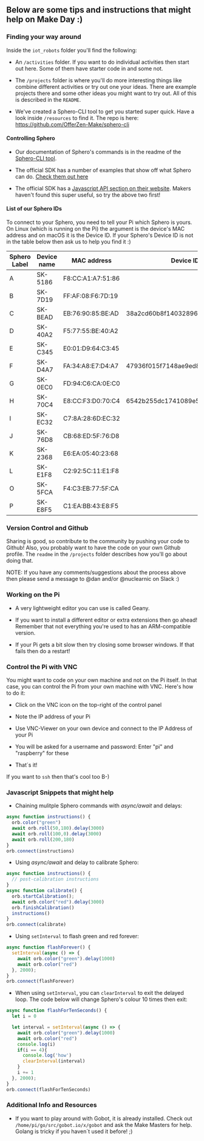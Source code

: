 ## Below are some tips and instructions that might help on Make Day :)

### Finding your way around

Inside the `iot_robots` folder you'll find the following:

* An `/activities` folder. If you want to do individual activities then start out here. Some of them have starter code in and some not.

* The `/projects` folder is where you'll do more interesting things like combine different activities or try out one your ideas. There are example projects there and some other ideas you might want to try out. All of this is described in the `README`.

* We've created a Sphero-CLI tool to get you started super quick. Have a look inside `/resources` to find it. The repo is here:
https://github.com/OfferZen-Make/sphero-cli

#### Controlling Sphero

* Our documentation of Sphero's commands is in the readme of the [Sphero-CLI tool](https://github.com/OfferZen-Make/sphero-cli).

* The official SDK has a number of examples that show off what Sphero can do. [Check them out here](https://github.com/orbotix/sphero.js/tree/master/examples)

* The official SDK has a [Javascript API section on their website](https://sdk.sphero.com/community-apis/javascript-sdk/). Makers haven't found this super useful, so try the above two first!

#### List of our Sphero IDs

To connect to your Sphero, you need to tell your Pi which Sphero is yours. On Linux (which is running on the Pi) the argument is the device's MAC address and on macOS it is the Device ID. If your Sphero's Device ID is not in the table below then ask us to help you find it :)


| Sphero Label | Device name	  | MAC address       | Device ID                        |
| -------------| -------------- | ----------------- | -------------------------------- |
| A            | SK-5186        | F8:CC:A1:A7:51:86	| |
| B            | SK-7D19        | FF:AF:08:F6:7D:19	| |
| C            | SK-BEAD        | EB:76:90:85:BE:AD	| 38a2cd60b8f14032896de2c9739d5ffe |
| D            | SK-40A2        | F5:77:55:BE:40:A2	| |
| E            | SK-C345        | E0:01:D9:64:C3:45	| |
| F            | SK-D4A7        | FA:34:A8:E7:D4:A7	| 47936f015f7148ae9ed81ef2a08f91b4 |
| G            | SK-0EC0        | FD:94:C6:CA:0E:C0	| |
| H            | SK-70C4        | E8:CC:F3:D0:70:C4	| 6542b255dc1741089e5fa58752f67fea |
| I            | SK-EC32        | C7:8A:28:6D:EC:32	| |
| J            | SK-76D8        | CB:68:ED:5F:76:D8	| |
| K            | SK-2368        | E6:EA:05:40:23:68	| |
| L            | SK-E1F8        | C2:92:5C:11:E1:F8	| |
| O            | SK-5FCA        | F4:C3:EB:77:5F:CA	| |
| P            | SK-E8F5        | C1:EA:BB:43:E8:F5 | |

<!-- | M            | SK-E1F8        | C2:92:5C:11:E1:F8	| 5cb4cdd41c1b4b0b8b5b0c185458b31b | -->

### Version Control and Github

Sharing is good, so contribute to the community by pushing your code to Github! Also, you probably want to have the code on your own Github profile. The `readme` in the `/projects` folder describes how you'll go about doing that.

NOTE: If you have any comments/suggestions about the process above then please send a message to @dan and/or @nuclearnic on Slack :)

### Working on the Pi

* A very lightweight editor you can use is called Geany.

* If you want to install a different editor or extra extensions then go ahead! Remember that not everything you're used to has an ARM-compatible version.

* If your Pi gets a bit slow then try closing some browser windows. If that fails then do a restart!


### Control the Pi with VNC

You might want to code on your own machine and not on the Pi itself. In that case, you can control the Pi from your own machine with VNC. Here's how to do it:

* Click on the VNC icon on the top-right of the control panel

* Note the IP address of your Pi

* Use VNC-Viewer on your own device and connect to the IP Address of your Pi

* You will be asked for a username and password: Enter "pi" and "raspberry" for these

* That´s it!

If you want to `ssh` then that's cool too B-)


### Javascript Snippets that might help

* Chaining mulitple Sphero commands with <i>async/await</i> and delays:

```javascript
async function instructions() {
  orb.color("green")
  await orb.roll(50,180).delay(3000)
  await orb.roll(100,0).delay(3000)
  await orb.roll(200,180)
}
orb.connect(instructions)
```

* Using <i>async/await</i> and delay to calibrate Sphero:

```javascript
async function instructions() {
  // post-calibration instructions
}
async function calibrate() {
  orb.startCalibration();
  await orb.color("red").delay(3000)
  orb.finishCalibration()
  instructions()
}
orb.connect(calibrate)
```

* Using `setInterval` to flash green and red forever:

```javascript
async function flashForever() {
  setInterval(async () => {
    await orb.color("green").delay(1000)
    await orb.color("red")
  }, 2000);
}
orb.connect(flashForever)
```

* When using `setInterval`, you can `clearInterval` to exit the delayed loop. The code below will change Sphero's colour 10 times then exit:

```javascript
async function flashForTenSeconds() {
  let i = 0

  let interval = setInterval(async () => {
    await orb.color("green").delay(1000)
    await orb.color("red")
    console.log(i)
    if(i == 4){
      console.log('how')
      clearInterval(interval)
    }
    i += 1
  }, 2000);
}
orb.connect(flashForTenSeconds)
```

### Additional Info and Resources

* If you want to play around with Gobot, it is already installed. Check out `/home/pi/go/src/gobot.io/x/gobot` and ask the Make Masters for help. Golang is tricky if you haven´t used it before! ;)


